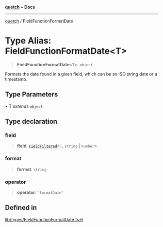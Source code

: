 [**quetch**](../README.md) • **Docs**

***

[quetch](../README.md) / FieldFunctionFormatDate

# Type Alias: FieldFunctionFormatDate\<T\>

> **FieldFunctionFormatDate**\<`T`\>: `object`

Formats the date found in a given field, which can be an ISO string date or a timestamp.

## Type Parameters

• **T** *extends* `object`

## Type declaration

### field

> **field**: [`FieldFiltered`](FieldFiltered.md)\<`T`, `string` \| `number`\>

### format

> **format**: `string`

### operator

> **operator**: `"formatDate"`

## Defined in

[lib/types/FieldFunctionFormatDate.ts:6](https://github.com/nevoland/quetch/blob/b70842cb9761fe7c217edef26e0fbc90449abccb/lib/types/FieldFunctionFormatDate.ts#L6)
